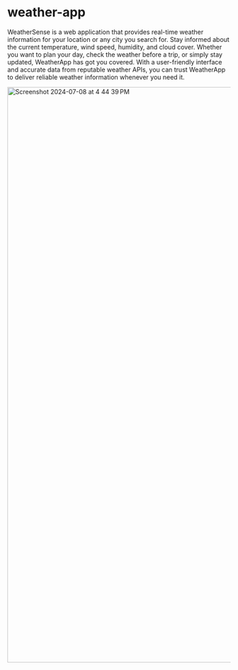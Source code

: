 # weather-app
WeatherSense is a web application that provides real-time weather information for your location or any city you search for. Stay informed about the current temperature, wind speed, humidity, and cloud cover. Whether you want to plan your day, check the weather before a trip, or simply stay updated, WeatherApp has got you covered. With a user-friendly interface and accurate data from reputable weather APIs, you can trust WeatherApp to deliver reliable weather information whenever you need it.

<img width="1300" height="1300" alt="Screenshot 2024-07-08 at 4 44 39 PM" src="https://github.com/aditijain704/Weathersense-app/assets/139348050/030376ea-4caf-4fc7-ae29-60f5f001a4d1">
